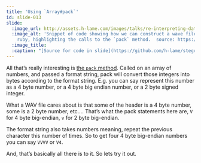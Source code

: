 ```yaml
---
title: 'Using `Array#pack`'
id: slide-013
slide:
  :image_url: http://assets.h-lame.com/images/talks/re-interpreting-data/slides/013.png
  :image_alt: 'Snippet of code showing how we can construct a wave file header in
    ruby, highlighting the calls to the `pack` method.  source: https://github.com/h-lame/stegosaurus/blob/d05db3eecd0d328c9de7886dcedbb16b189b3c5d/lib/stegosaurus/waves.rb#L76-L97'
  :image_title:
  :caption: "[Source for code in slide](https://github.com/h-lame/stegosaurus/blob/d05db3eecd0d328c9de7886dcedbb16b189b3c5d/lib/stegosaurus/waves.rb#L76-L97)\n"
---
```

All that’s really interesting is [the `pack` method](https://ruby-doc.org/core-2.7.0/Array.html#method-i-pack).  Called on an array of numbers, and passed a format string, pack will convert those integers into bytes according to the format string.  E.g. you can say represent this number as a 4 byte number, or a 4 byte big endian number, or a 2 byte signed integer.

What a WAV file cares about is that some of the header is a 4 byte number, some is a 2 byte number, etc…. That’s what the pack statements here are, `V` for 4 byte big-endian, `v` for 2 byte big-endian.

The format string also takes numbers meaning, repeat the previous character this number of times.  So to get four 4 byte big-endian numbers you can say `VVVV` or `V4`.

And, that’s basically all there is to it.  So lets try it out.
